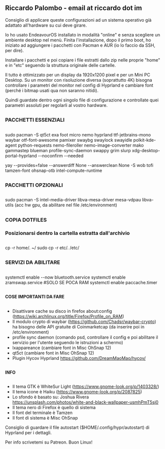 ## Riccardo Palombo - email at riccardo dot im

Consiglio di applicare queste configurazioni ad un sistema operativo già adattato all'hardware su cui deve girare.

Io ho usato EndeavourOS installato in modalità "online" e senza scegliere un ambiente desktop nel menù. Finita l'installazione, dopo il primo boot, ho iniziato ad aggiungere i pacchetti con Pacman e AUR (io lo faccio da SSH, per dire).

Installare i pacchetti e poi copiare i file estratti dallo zip nelle proprie "home" e in "etc" seguendo la struttura originale delle cartelle.

Il tutto è ottimizzato per un display da 1920x1200 pixel e per un Mini PC Desktop. Su un monitor con risoluzione diversa (soprattutto 4K) bisogna controllare i parametri del monitor nel config di Hyprland e cambiare font (perché i bitmap usati qua non saranno nitidi).

Quindi guardate dentro ogni singolo file di configurazione e controllate quei parametri assoluti per regolarli al vostro hardware.


##
### PACCHETTI ESSENZIALI
##

sudo pacman -S qt5ct exa foot micro nemo hyprland ttf-jetbrains-mono waybar otf-font-awesome pamixer swaybg swaylock swayidle polkit-kde-agent python-requests nemo-fileroller nemo-image-converter mako gammastep blueman profile-sync-daemon swappy grim slurp xdg-desktop-portal-hyprland --noconfirm --needed

yay --provides=false --answerdiff None --answerclean None -S wob tofi tamzen-font ohsnap-otb intel-compute-runtime


##
### PACCHETTI OPZIONALI
##

sudo pacman -S intel-media-driver libva-mesa-driver mesa-vdpau libva-utils (acc hw gpu, da abilitare nel file /etc/environment)


##
### COPIA DOTFILES
### Posizionarsi dentro la cartella estratta dall'archivio
##

cp -r home/. ~/
sudo cp -r etc/. /etc/


##
### SERVIZI DA ABILITARE
##

systemctl enable --now bluetooth.service
systemctl enable zramswap.service #SOLO SE POCA RAM
systemctl enable paccache.timer

##
#### COSE IMPORTANTI DA FARE
##

- Disattivare cache su disco in firefox about:config (https://wiki.archlinux.org/title/Firefox/Profile_on_RAM)
- Il modulo crypto di waybar (https://github.com/Chadsr/waybar-crypto) ha bisogno delle API gratuite di Coinmarketcap (da inserire poi in /etc/environment)
- profile sync daemon (comando psd, controllare il config e poi abilitare il servizio per l'utente seguendo le istruzioni a schermo)
- lxappareance (cambiare font in Misc OhSnap 12)
- qt5ct (cambiare font in Misc OhSnap 12)
- Plugin Hycov Hyprland  https://github.com/DreamMaoMao/hycov/


##
#### INFO
##

- Il tema GTK è WhiteSur Light (https://www.gnome-look.org/p/1403328/)
- Il tema icone è Haiku (https://www.gnome-look.org/p/2087825)
- Lo sfondo è basato su: Joshua Rivera https://unsplash.com/photos/white-and-black-wallpaper-usmhPmT5sj0
- Il tema nero di Firefox è quello di sistema
- Il font del terminale è Tamzen
- Il font di sistema è Misc OhSnap

Consiglio di guardare il file autostart ($HOME/.config/hypr/autostart) di Hyprland per i dettagli.

Per info scrivetemi su Patreon. Buon Linux!
